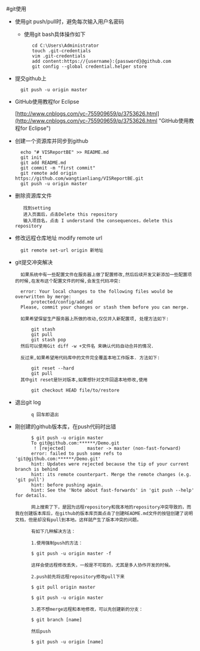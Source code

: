 #git使用
* 使用git push/pull时，避免每次输入用户名密码

	* 使用git bash具体操作如下

			 cd C:\Users\Administrator
			 touch .git-credentials
			 vim .git-credentials
			 add content:https://{username}:{password}@github.com
			 git config --global credential.helper store

* 提交github上

     	git push -u origin master

* GitHub使用教程for Eclipse

	[http://www.cnblogs.com/yc-755909659/p/3753626.html](http://www.cnblogs.com/yc-755909659/p/3753626.html "GitHub使用教程for Eclipse")

* 创建一个资源库并同步到github

	    echo "# VISReportBE" >> README.md
	    git init
	    git add README.md
	    git commit -m "first commit"
	    git remote add origin https://github.com/wangtianliang/VISReportBE.git
	    git push -u origin master

* 删除资源库文件

		 找到setting
		 进入页面后，点击Delete this repository 
		 输入项目名，点击 I understand the consequences，delete this repository

* 修改远程仓库地址 modify remote url
	
	 	git remote set-url origin 新地址

* git提交冲突解决
	
		如果系统中有一些配置文件在服务器上做了配置修改,然后后续开发又新添加一些配置项的时候,在发布这个配置文件的时候,会发生代码冲突:

		error: Your local changes to the following files would be overwritten by merge:
	        protected/config/add.md
		Please, commit your changes or stash them before you can merge.

		如果希望保留生产服务器上所做的改动,仅仅并入新配置项, 处理方法如下:

			git stash
			git pull
			git stash pop
		然后可以使用Git diff -w +文件名 来确认代码自动合并的情况.
		
		反过来,如果希望用代码库中的文件完全覆盖本地工作版本. 方法如下:

			git reset --hard
			git pull
		其中git reset是针对版本,如果想针对文件回退本地修改,使用

			git checkout HEAD file/to/restore

* 退出git log
	
			q 回车即退出

* 刚创建的github版本库，在push代码时出错 

			$ git push -u origin master
			To git@github.com:******/Demo.git
			 ! [rejected]        master -> master (non-fast-forward)
			error: failed to push some refs to 'git@github.com:******/Demo.git'
			hint: Updates were rejected because the tip of your current branch is behind
			hint: its remote counterpart. Merge the remote changes (e.g. 'git pull')
			hint: before pushing again.
			hint: See the 'Note about fast-forwards' in 'git push --help' for details.
			
			网上搜索了下，是因为远程repository和我本地的repository冲突导致的，而我在创建版本库后，在github的版本库页面点击了创建README.md文件的按钮创建了说明文档，但是却没有pull到本地。这样就产生了版本冲突的问题。
			
			有如下几种解决方法：
			
			1.使用强制push的方法：
			
			$ git push -u origin master -f 
			
			这样会使远程修改丢失，一般是不可取的，尤其是多人协作开发的时候。
			
			2.push前先将远程repository修改pull下来
			
			$ git pull origin master
			
			$ git push -u origin master
			
			3.若不想merge远程和本地修改，可以先创建新的分支：
			
			$ git branch [name]
			
			然后push
			
			$ git push -u origin [name]